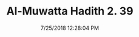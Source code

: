 ---
title        : "Al-Muwatta Hadith 2. 39"
date         : 7/25/2018 12:28:04 PM
draft        : false
type         : "hadith"
layout       : "hadith"
BookCode     : "AMH"
VolumeNumber : "2"
HadithNumber : "39"
categories  :  ["Purity - Wiping the Head and Ears"]
---